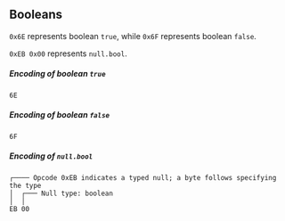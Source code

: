 ## Booleans

`0x6E` represents boolean `true`, while `0x6F` represents boolean `false`.

`0xEB 0x00` represents `null.bool`.

##### Encoding of boolean `true`
```
6E
```

##### Encoding of boolean `false`
```
6F
```

##### Encoding of `null.bool`
```
┌──── Opcode 0xEB indicates a typed null; a byte follows specifying the type
│  ┌─── Null type: boolean
│  │
EB 00
```